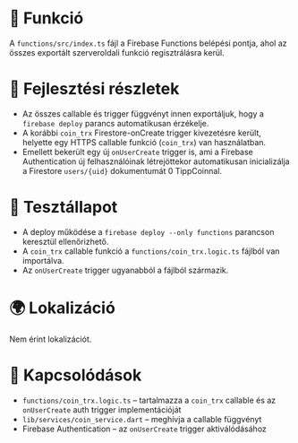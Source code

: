# 🎯 Funkció

A `functions/src/index.ts` fájl a Firebase Functions belépési pontja, ahol az összes exportált szerveroldali funkció regisztrálásra kerül.

# 🧠 Fejlesztési részletek

* Az összes callable és trigger függvényt innen exportáljuk, hogy a `firebase deploy` parancs automatikusan érzékelje.
* A korábbi `coin_trx` Firestore-onCreate trigger kivezetésre került, helyette egy HTTPS callable funkció (`coin_trx`) van használatban.
* Emellett bekerült egy új `onUserCreate` trigger is, ami a Firebase Authentication új felhasználóinak létrejöttekor automatikusan inicializálja a Firestore `users/{uid}` dokumentumát 0 TippCoinnal.

# 🧪 Tesztállapot

* A deploy működése a `firebase deploy --only functions` parancson keresztül ellenőrizhető.
* A `coin_trx` callable funkció a `functions/coin_trx.logic.ts` fájlból van importálva.
* Az `onUserCreate` trigger ugyanabból a fájlból származik.

# 🌍 Lokalizáció

Nem érint lokalizációt.

# 📎 Kapcsolódások

* `functions/coin_trx.logic.ts` – tartalmazza a `coin_trx` callable és az `onUserCreate` auth trigger implementációját
* `lib/services/coin_service.dart` – meghívja a callable függvényt
* Firebase Authentication – az `onUserCreate` trigger aktiválódásához
